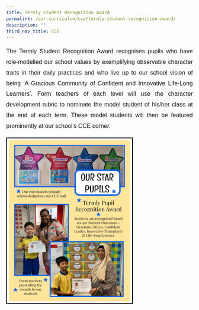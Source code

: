 ```yaml
---
title: Termly Student Recognition Award
permalink: /our-curriculum/cce/termly-student-recognition-award/
description: ""
third_nav_title: CCE
---
```

<p style="font-family:Arial; font-size:16px; text-align:justify; line-height:1.8">The Termly Student Recognition Award recognises pupils who have role-modelled our school values by exemplifying observable character traits in their daily practices and who live up to our school vision of being ‘A Gracious Community of Confident and Innovative Life-Long Learners’. Form teachers of each level will use the character development rubric to nominate the model student of his/her class at the end of each term. These model students will then be featured prominently at our school’s CCE corner.</p>


<img src="/images/CCE/Termly%20Pupil%20Recognition.jpeg" style="width:65%; border:2px solid black; padding:5px">